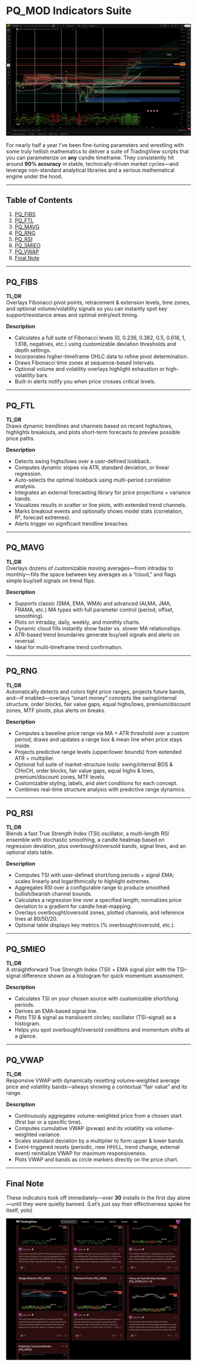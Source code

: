 # PQ_MOD Indicators Suite

![Trading View Authority](tva.png)

For nearly half a year I’ve been fine-tuning parameters and wrestling with some truly hellish mathematics to deliver a suite of TradingView scripts that you can parameterize on **any** candle timeframe. They consistently hit around **90% accuracy** in stable, technically-driven market cycles—and leverage non-standard analytical libraries and a serious mathematical engine under the hood.

---

## Table of Contents

1. [PQ_FIBS](#pq_fibs)  
2. [PQ_FTL](#pq_ftl)  
3. [PQ_MAVG](#pq_mavg)  
4. [PQ_RNG](#pq_rng)  
5. [PQ_RSI](#pq_rsi)  
6. [PQ_SMIEO](#pq_smieo)  
7. [PQ_VWAP](#pq_vwap)  
8. [Final Note](#final-note)  

---

## PQ_FIBS

**TL;DR**  
Overlays Fibonacci pivot points, retracement & extension levels, time zones, and optional volume/volatility signals so you can instantly spot key support/resistance areas and optimal entry/exit timing.

**Description**  
- Calculates a full suite of Fibonacci levels (0, 0.236, 0.382, 0.5, 0.618, 1, 1.618, negatives, etc.) using customizable deviation thresholds and depth settings.  
- Incorporates higher-timeframe OHLC data to refine pivot determination.  
- Draws Fibonacci time zones at sequence-based intervals.  
- Optional volume and volatility overlays highlight exhaustion or high-volatility bars.  
- Built-in alerts notify you when price crosses critical levels.  

---

## PQ_FTL

**TL;DR**  
Draws dynamic trendlines and channels based on recent highs/lows, highlights breakouts, and plots short-term forecasts to preview possible price paths.

**Description**  
- Detects swing highs/lows over a user-defined lookback.  
- Computes dynamic slopes via ATR, standard deviation, or linear regression.  
- Auto-selects the optimal lookback using multi-period correlation analysis.  
- Integrates an external forecasting library for price projections + variance bands.  
- Visualizes results in scatter or line plots, with extended trend channels.  
- Marks breakout events and optionally shows model stats (correlation, R², forecast extremes).  
- Alerts trigger on significant trendline breaches.  

---

## PQ_MAVG

**TL;DR**  
Overlays dozens of customizable moving averages—from intraday to monthly—fills the space between key averages as a “cloud,” and flags simple buy/sell signals on trend flips.

**Description**  
- Supports classic (SMA, EMA, WMA) and advanced (ALMA, JMA, FRAMA, etc.) MA types with full parameter control (period, offset, smoothing).  
- Plots on intraday, daily, weekly, and monthly charts.  
- Dynamic cloud fills instantly show faster vs. slower MA relationships.  
- ATR-based trend boundaries generate buy/sell signals and alerts on reversal.  
- Ideal for multi-timeframe trend confirmation.  

---

## PQ_RNG

**TL;DR**  
Automatically detects and colors tight price ranges, projects future bands, and—if enabled—overlays “smart money” concepts like swing/internal structure, order blocks, fair value gaps, equal highs/lows, premium/discount zones, MTF pivots, plus alerts on breaks.

**Description**  
- Computes a baseline price range via MA + ATR threshold over a custom period; draws and updates a range box & mean line when price stays inside.  
- Projects predictive range levels (upper/lower bounds) from extended ATR + multiplier.  
- Optional full suite of market-structure tools: swing/internal BOS & CHoCH, order blocks, fair value gaps, equal highs & lows, premium/discount zones, MTF levels.  
- Customizable styling, labels, and alert conditions for each concept.  
- Combines real-time structure analysis with predictive range dynamics.  

---

## PQ_RSI

**TL;DR**  
Blends a fast True Strength Index (TSI) oscillator, a multi-length RSI ensemble with stochastic smoothing, a candle heatmap based on regression deviation, plus overbought/oversold bands, signal lines, and an optional stats table.

**Description**  
- Computes TSI with user-defined short/long periods + signal EMA; scales linearly and logarithmically to highlight extremes.  
- Aggregates RSI over a configurable range to produce smoothed bullish/bearish channel bounds.  
- Calculates a regression line over a specified length; normalizes price deviation to a gradient for candle heat-mapping.  
- Overlays overbought/oversold zones, plotted channels, and reference lines at 80/50/20.  
- Optional table displays key metrics (% overbought/oversold, etc.).  

---

## PQ_SMIEO

**TL;DR**  
A straightforward True Strength Index (TSI) + EMA signal plot with the TSI–signal difference shown as a histogram for quick momentum assessment.

**Description**  
- Calculates TSI on your chosen source with customizable short/long periods.  
- Derives an EMA-based signal line.  
- Plots TSI & signal as translucent circles; oscillator (TSI–signal) as a histogram.  
- Helps you spot overbought/oversold conditions and momentum shifts at a glance.  

---

## PQ_VWAP

**TL;DR**  
Responsive VWAP with dynamically resetting volume‐weighted average price and volatility bands—always showing a contextual “fair value” and its range.

**Description**  
- Continuously aggregates volume-weighted price from a chosen start (first bar or a specific time).  
- Computes cumulative VWAP (pvwap) and its volatility via volume-weighted variance.  
- Scales standard deviation by a multiplier to form upper & lower bands.  
- Event-triggered resets (periodic, new HH/LL, trend change, external event) reinitialize VWAP for maximum responsiveness.  
- Plots VWAP and bands as circle markers directly on the price chart.  

---

## Final Note

These indicators took off immediately—over **30** installs in the first day alone—until they were quietly banned. (Let’s just say their effectiveness spoke for itself, yolo)  

![Trading View Authority](ban.png)